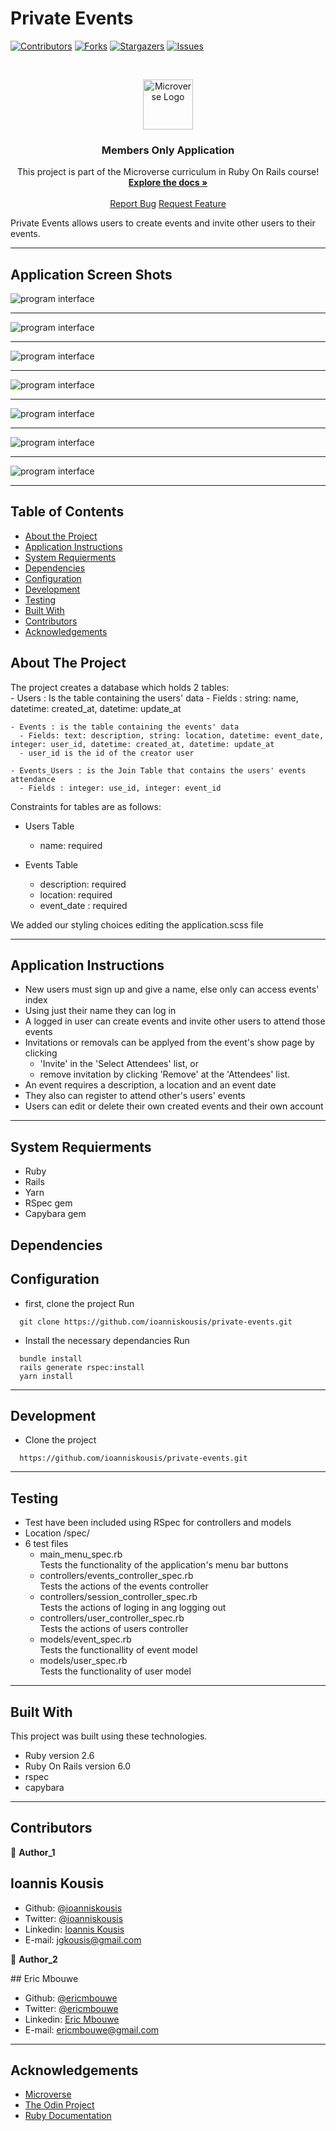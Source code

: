 # Private Events

<!--
*** Thanks for checking out this README Template. If you have a suggestion that would
*** make this better, please fork the repo and create a pull request or simply open
*** an issue with the tag "enhancement".
*** Thanks again! Now go create something AMAZING! :D
-->

<!-- PROJECT SHIELDS -->
<!--
*** I'm using markdown "reference style" links for readability.
*** Reference links are enclosed in brackets [ ] instead of parentheses ( ).
*** See the bottom of this document for the declaration of the reference variables
*** for contributors-url, forks-url, etc. This is an optional, concise syntax you may use.
*** https://www.markdownguide.org/basic-syntax/#reference-style-links
-->

[![Contributors][contributors-shield]][contributors-url]
[![Forks][forks-shield]][forks-url]
[![Stargazers][stars-shield]][stars-url]
[![Issues][issues-shield]][issues-url]

<!-- PROJECT LOGO -->
<br />
<p align="center">
  <a href="https://github.com/ioanniskousis/private-events">
    <img src="app/assets/images/microverse.png" alt="Microverse Logo" width="80" height="80">
  </a>
  
  <h3 align="center">Members Only Application</h3>
  
  <p align="center">
    This project is part of the Microverse curriculum in Ruby On Rails course!
    <br />
    <a href="https://github.com/ioanniskousis/private-events"><strong>Explore the docs »</strong></a>
    <br />
    <br />
    <a href="https://github.com/ioanniskousis/private-events/issues">Report Bug</a>
    <a href="https://github.com/ioanniskousis/private-events/issues">Request Feature</a>
  </p>
</p>

Private Events allows users to create events and invite other users to their events.

<hr />

## Application Screen Shots  

<img src="app/assets/images/sign-up.png" alt="program interface">
<hr />
<img src="app/assets/images/sign-in.png" alt="program interface">
<hr />
<img src="app/assets/images/users.png" alt="program interface">
<hr />
<img src="app/assets/images/user.png" alt="program interface">
<hr />
<img src="app/assets/images/event-new.png" alt="program interface">
<hr />
<img src="app/assets/images/events.png" alt="program interface">
<hr />
<img src="app/assets/images/event.png" alt="program interface">
<hr />
<!-- TABLE OF CONTENTS -->

## Table of Contents

- [About the Project](#about-the-project)
- [Application Instructions](#application-instructions)
- [System Requierments](#system-requierments)
- [Dependencies](#dependencies)
- [Configuration](#configuration)
- [Development](#development)
- [Testing](#testing)
- [Built With](#built-with)
- [Contributors](#contributors)
- [Acknowledgements](#acknowledgements)

<!-- ABOUT THE PROJECT -->

## About The Project  

  The project creates a database which holds 2 tables:  
    - Users : Is the table containing the users' data
      - Fields : string: name, datetime: created_at, datetime: update_at  
    
    - Events : is the table containing the events' data
      - Fields: text: description, string: location, datetime: event_date, integer: user_id, datetime: created_at, datetime: update_at  
      - user_id is the id of the creator user

    - Events_Users : is the Join Table that contains the users' events attendance
      - Fields : integer: use_id, integer: event_id

  Constraints for tables are as follows:  
  - Users Table
    - name: required  

  - Events Table
    - description: required  
    - location: required  
    - event_date : required  

  We added our styling choices editing the application.scss file

<hr/>

<!-- ABOUT THE PROJECT -->

## Application Instructions  

  - New users must sign up and give a name, else only can access events' index  
  - Using just their name they can log in  
  - A logged in user can create events and invite other users to attend those events
  - Invitations or removals can be applyed from the event's show page by clicking 
    - 'Invite' in the 'Select Attendees' list, or   
    - remove invitation by clicking 'Remove' at the 'Attendees' list.  
  - An event requires a description, a location and an event date  
  - They also can register to attend other's users' events  
  - Users can edit or delete their own created events and their own account  

<hr/>

## System Requierments
  - Ruby  
  - Rails  
  - Yarn  
  - RSpec gem  
  - Capybara gem   

## Dependencies

## Configuration
  - first, clone the project 
  Run 
  ```
    git clone https://github.com/ioanniskousis/private-events.git
  ```

  - Install the necessary dependancies 
  Run 
  ```
    bundle install
    rails generate rspec:install
    yarn install
  ```

<hr/>

## Development
  * Clone the project
  ```
    https://github.com/ioanniskousis/private-events.git
  ``` 
<hr/>

## Testing
  - Test have been included using RSpec for controllers and models  
  - Location /spec/  
  - 6 test files  
    - main_menu_spec.rb   
      Tests the functionality of the application's menu bar buttons  
    - controllers/events_controller_spec.rb  
      Tests the actions of the events controller  
    - controllers/session_controller_spec.rb  
      Tests the actions of loging in ang logging out  
    - controllers/user_controller_spec.rb  
      Tests the actions of users controller  
    - models/event_spec.rb  
      Tests the functionallity of event model  
    - models/user_spec.rb  
      Tests the functionality of user model  

    
<hr/>

## Built With

This project was built using these technologies.

  - Ruby version 2.6
  - Ruby On Rails version 6.0
  - rspec
  - capybara

<hr/>

<!-- CONTACT -->

## Contributors

:bust_in_silhouette: **Author_1**
​
## Ioannis Kousis

- Github: [@ioanniskousis](https://github.com/ioanniskousis)
- Twitter: [@ioanniskousis](https://twitter.com/ioanniskousis)
- Linkedin: [Ioannis Kousis](https://www.linkedin.com/in/jgkousis)
- E-mail: jgkousis@gmail.com

:bust_in_silhouette: **Author_2**

​## Eric Mbouwe

- Github: [@ericmbouwe](https://github.com/ericmbouwe)
- Twitter: [@ericmbouwe](https://twitter.com/ericmbouwe)
- Linkedin: [Eric Mbouwe](https://www.linkedin.com/in/ericmbouwe/)
- E-mail: ericmbouwe@gmail.com

<hr/>
<!-- ACKNOWLEDGEMENTS -->

## Acknowledgements

  - [Microverse](https://www.microverse.org/)
  - [The Odin Project](https://www.theodinproject.com/)
  - [Ruby Documentation](https://www.ruby-lang.org/en/documentation/)

<!-- MARKDOWN LINKS & IMAGES -->
<!-- https://www.markdownguide.org/basic-syntax/#reference-style-links -->

[contributors-shield]: https://img.shields.io/github/contributors/ioanniskousis/private-events.svg?style=flat-square
[contributors-url]: https://github.com/ioanniskousis/private-events/graphs/contributors
[forks-shield]: https://img.shields.io/github/forks/ioanniskousis/private-events.svg?style=flat-square
[forks-url]: https://github.com/ioanniskousis/private-events/network/members
[stars-shield]: https://img.shields.io/github/stars/ioanniskousis/private-events.svg?style=flat-square
[stars-url]: https://github.com/ioanniskousis/private-events/stargazers
[issues-shield]: https://img.shields.io/github/issues/ioanniskousis/private-events.svg?style=flat-square
[issues-url]: https://github.com/ioanniskousis/private-events/issues
